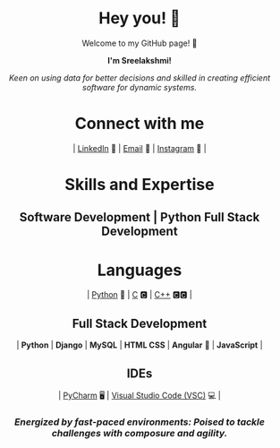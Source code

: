 <div align="center">

# Hey you! 👋
Welcome to my GitHub page! 🎉

<b>I'm Sreelakshmi!</b>
  
<i>Keen on using data for better decisions and skilled in creating efficient software for dynamic systems.</i>
  
# Connect with me 
| [LinkedIn](https://www.linkedin.com/in/sreelakshmi-ps-8519992a3) 🎁 | [Email](sreelakshmi29092001@gmail.com) 📧 | [Instagram](https://www.instagram.com/sree.lakshmii____/) 📸 |

# Skills and Expertise
## Software Development | Python Full Stack Development

# Languages
| [Python](https://www.python.org/) 🐍 | [C](https://en.wikipedia.org/wiki/C_(programming_language)) 🅲 | [C++](https://en.wikipedia.org/wiki/C%2B%2B) 🅲🅲 |


## Full Stack Development
| **Python**  | **Django**  | **MySQL** | **HTML CSS**  | **Angular** 👀 | **JavaScript** |


## IDEs
| [PyCharm](https://jupyterlab.readthedocs.io/en/stable/) 🖥️ | [Visual Studio Code (VSC)](https://code.visualstudio.com/) 💻 |

### <i>Energized by fast-paced environments: Poised to tackle challenges with composure and agility.</i>

</div>
